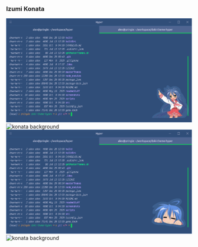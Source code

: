 ### Izumi Konata

![konata code](../screenshots/luckyStar/konata_dark_code.png)
![konata background](../screenshots/luckyStar/konata_dark_background.png)
![konata code](../screenshots/luckyStar/konata_dark_secondary_code.png)
![konata background](../screenshots/luckyStar/konata_dark_secondary_background.png)
